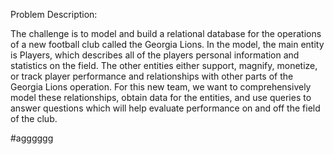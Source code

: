 Problem Description:

The challenge is to model and build a relational database for the operations of a new football club called the Georgia Lions. In the model, the main entity is Players, which describes all of the players personal information and statistics on the field. The other entities either support, magnify, monetize, or track player performance and relationships with other parts of the Georgia Lions operation. For this new team, we want to comprehensively model these relationships, obtain data for the entities, and use queries to answer questions which will help evaluate performance on and off the field of the club. 


#agggggg
